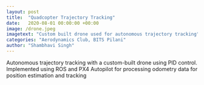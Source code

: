 ```yaml
---
layout: post
title:  "Quadcopter Trajectory Tracking"
date:   2020-08-01 00:00:00 +00:00
image: /drone.jpeg
imagetext: "Custom built drone used for autonomous trajectory tracking"
categories: "Aerodynamics Club, BITS Pilani"
author: "Shambhavi Singh"
---
```

Autonomous trajectory tracking with a custom-built drone using PID control. Implemented using ROS and PX4 Autopilot for processing odometry data for position estimation and tracking